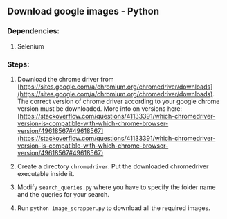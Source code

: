 ## Download google images - Python

### Dependencies:
1. Selenium

### Steps:
1. Download the chrome driver from [https://sites.google.com/a/chromium.org/chromedriver/downloads](https://sites.google.com/a/chromium.org/chromedriver/downloads). The correct version of chrome driver according to your google chrome version must be downloaded. More info on versions here: [https://stackoverflow.com/questions/41133391/which-chromedriver-version-is-compatible-with-which-chrome-browser-version/49618567#49618567](https://stackoverflow.com/questions/41133391/which-chromedriver-version-is-compatible-with-which-chrome-browser-version/49618567#49618567)

2. Create a directory `chromedriver`. Put the downloaded chromedriver executable inside it.

3. Modify `search_queries.py` where you have to specify the folder name and the queries for your search.

3. Run `python image_scrapper.py` to download all the required images.

